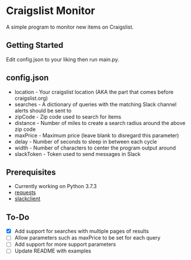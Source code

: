 # Craigslist Monitor

A simple program to monitor new items on Craigslist.

## Getting Started

Edit config.json to your liking then run main.py.

## config.json

* location - Your craigslist location (AKA the part that comes before craigslist.org)
* searches - A dictionary of queries with the matching Slack channel alerts should be sent to
* zipCode - Zip code used to search for items
* distance - Number of miles to create a search radius around the above zip code
* maxPrice - Maximum price (leave blank to disregard this parameter)
* delay - Number of seconds to sleep in between each cycle
* width - Number of characters to center the program output around
* slackToken - Token used to send messages in Slack

## Prerequisites

* Currently working on Python 3.7.3
* [requests](http://docs.python-requests.org/en/master/)
* [slackclient](https://python-slackclient.readthedocs.io/en/latest/)

## To-Do

- [x] Add support for searches with multiple pages of results
- [ ] Allow parameters such as maxPrice to be set for each query
- [ ] Add support for more support parameters
- [ ] Update README with examples